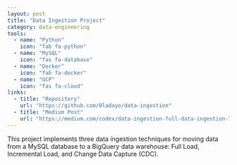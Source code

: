 ```yaml
---
layout: post
title: "Data Ingestion Project"
category: data-engineering
tools:
  - name: "Python"
    icon: "fab fa-python"
  - name: "MySQL"
    icon: "fas fa-database"
  - name: "Docker"
    icon: "fab fa-docker"
  - name: "GCP"
    icon: "fas fa-cloud"
links:
  - title: "Repository"
    url: "https://github.com/0ladayo/data-ingestion"
  - title: "Medium Post"
    url: "https://medium.com/codex/data-ingestion-full-data-ingestion-78f0dad296e9"
---
```


This project implements three data ingestion techniques for moving data from a MySQL database to a BigQuery data warehouse: Full Load, Incremental Load, and Change Data Capture (CDC).